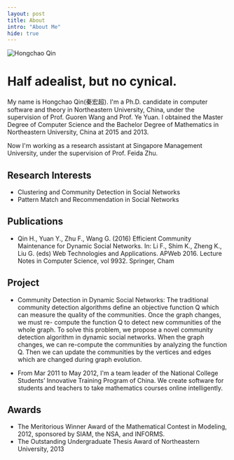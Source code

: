 ```yaml
---
layout: post
title: About
intro: "About Me"
hide: true
---
```


![Hongchao Qin](http://qinhc.github.com/img/me.png)

# Half adealist, but no cynical. 

My name is Hongchao Qin(秦宏超). I'm a Ph.D. candidate in computer software and theory in Northeastern University, China, under the supervision of Prof. Guoren Wang and Prof. Ye Yuan. I obtained the Master Degree of Computer Science and the Bachelor Degree of Mathematics in Northeastern University, China at 2015 and 2013.

Now I'm working as a research assistant at Singapore Management University, under the supervision of Prof. Feida Zhu.

## Research Interests
 - Clustering and Community Detection in Social Networks
 - Pattern Match and Recommendation in Social Networks

## Publications
- Qin H., Yuan Y., Zhu F., Wang G. (2016) Efficient Community Maintenance for Dynamic Social Networks. In: Li F., Shim K., Zheng K., Liu G. (eds) Web Technologies and Applications. APWeb 2016. Lecture Notes in Computer Science, vol 9932. Springer, Cham


## Project
- Community Detection in Dynamic Social Networks:
The traditional community detection algorithms define an objective function Q which can measure the quality of the communities. Once the graph changes, we must re- compute the function Q to detect new communities of the whole graph. To solve this problem, we propose a novel community detection algorithm in dynamic social networks. When the graph changes, we can re-compute the communities by analyzing the function Q. Then we can update the communities by the vertices and edges which are changed during graph evolution.

- From Mar 2011 to May 2012, I'm a team leader of the National College Students’ Innovative Training Program of China. We create software for students and teachers to take mathematics courses online intelligently.

## Awards
- The Meritorious Winner Award of the Mathematical Contest in Modeling, 2012, sponsored by SIAM, the NSA, and INFORMS.   
- The Outstanding Undergraduate Thesis Award of Northeastern University, 2013